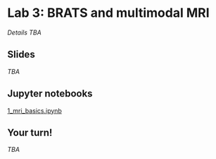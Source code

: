 # Lab 3: BRATS and multimodal MRI

_Details TBA_ 


## Slides

_TBA_

## Jupyter notebooks

[1_mri_basics.ipynb](https://nbviewer.jupyter.org/github/MMIV-ML/ELMED219-2021/blob/main/Lab3-BRATS/1_mri_basics.ipynb)

## Your turn! 

_TBA_
